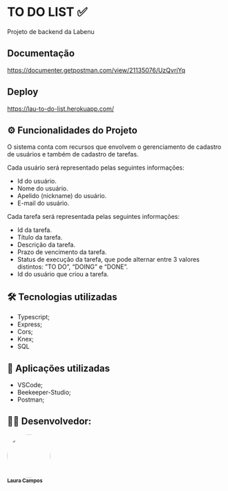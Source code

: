 # TO DO LIST ✅
Projeto de backend da Labenu

## Documentação

https://documenter.getpostman.com/view/21135076/UzQvrjYq

## Deploy

https://lau-to-do-list.herokuapp.com/

## ⚙️ Funcionalidades do Projeto

O sistema conta com recursos que envolvem o gerenciamento de cadastro de usuários e também de cadastro de tarefas. 

Cada usuário será representado pelas seguintes informações:

- Id do usuário.
- Nome do usuário.
- Apelido (nickname) do usuário.
- E-mail do usuário.

Cada tarefa será representada pelas seguintes informações:

- Id da tarefa.
- Título da tarefa.
- Descrição da tarefa.
- Prazo de vencimento da tarefa.
- Status de execução da tarefa, que pode alternar entre 3 valores distintos: ”TO DO”, “DOING” e “DONE”.
- Id do usuário que criou a tarefa.

## 🛠 Tecnologias utilizadas

- Typescript;
- Express;
- Cors;
- Knex; 
- SQL

## 🚀 Aplicações utilizadas
- VSCode;
- Beekeeper-Studio;
- Postman;


## 👨‍💻 Desenvolvedor:


<a href="https://github.com/lausompac">
 <img style="border-radius: 50%;" src="https://avatars.githubusercontent.com/u/101334115?v=4" width="100px;" alt=""/>
 <br />
 <sub><b>Laura Campos</b></sub></a> <a href="https://github.com/lausompac" title="github"></a>
 <br>
 <br>

